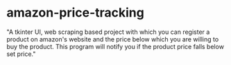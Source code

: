 # amazon-price-tracking
"A tkinter UI, web scraping based project with which you can register a product on amazon's website and the price below which you are willing to buy the product. This program will notify you if the product price falls below set price."
